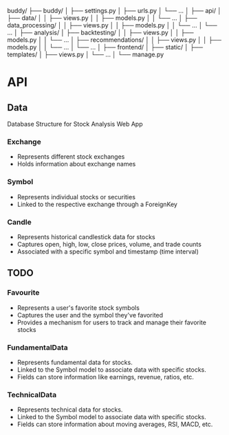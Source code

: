 buddy/
├── buddy/
│   ├── settings.py
│   ├── urls.py
│   └── ...
│
├── api/
│   ├── data/
│   │   ├── views.py
│   │   ├── models.py
│   │   └── ...
│   ├── data_processing/
│   │   ├── views.py
│   │   ├── models.py
│   │   └── ...
│   └── ...
│
├── analysis/
│   ├── backtesting/
│   │   ├── views.py
│   │   ├── models.py
│   │   └── ...
│   ├── recommendations/
│   │   ├── views.py
│   │   ├── models.py
│   │   └── ...
│   └── ...
│
├── frontend/
│   ├── static/
│   ├── templates/
│   ├── views.py
│   └── ...
│
└── manage.py


# API

## Data

Database Structure for Stock Analysis Web App

### Exchange
- Represents different stock exchanges
- Holds information about exchange names

### Symbol
- Represents individual stocks or securities
- Linked to the respective exchange through a ForeignKey

### Candle
- Represents historical candlestick data for stocks
- Captures open, high, low, close prices, volume, and trade counts
- Associated with a specific symbol and timestamp (time interval)

## TODO

### Favourite
- Represents a user's favorite stock symbols
- Captures the user and the symbol they've favorited
- Provides a mechanism for users to track and manage their favorite stocks

### FundamentalData
- Represents fundamental data for stocks.
- Linked to the Symbol model to associate data with specific stocks.
- Fields can store information like earnings, revenue, ratios, etc.

### TechnicalData
- Represents technical data for stocks.
- Linked to the Symbol model to associate data with specific stocks.
- Fields can store information about moving averages, RSI, MACD, etc.
